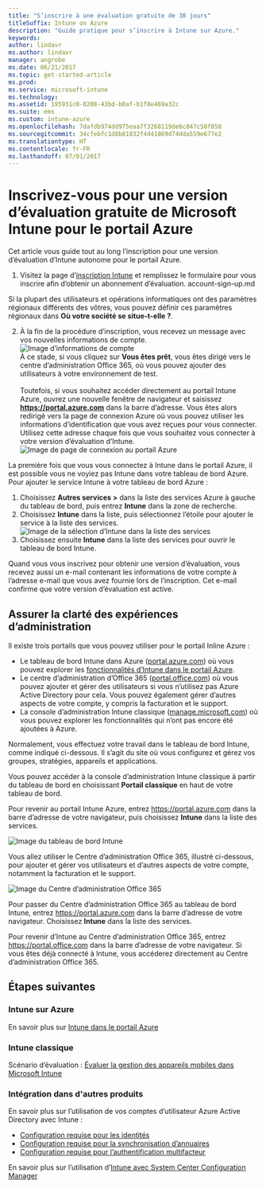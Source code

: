 ```yaml
---
title: "S’inscrire à une évaluation gratuite de 30 jours"
titleSuffix: Intune on Azure
description: "Guide pratique pour s’inscrire à Intune sur Azure."
keywords: 
author: lindavr
ms.author: lindavr
manager: angrobe
ms.date: 06/21/2017
ms.topic: get-started-article
ms.prod: 
ms.service: microsoft-intune
ms.technology: 
ms.assetid: 195931c0-8208-43bd-b0af-b1f8e469a32c
ms.suite: ems
ms.custom: intune-azure
ms.openlocfilehash: 7dafdb974dd975eaa7f3268119de6c047c50f858
ms.sourcegitcommit: 34cfebfc1d8b81032f4d41869d74dda559e677e2
ms.translationtype: HT
ms.contentlocale: fr-FR
ms.lasthandoff: 07/01/2017
---
```

# <a name="sign-up-for-a-microsoft-intune-free-trial-for-the-azure-portal"></a>Inscrivez-vous pour une version d’évaluation gratuite de Microsoft Intune pour le portail Azure


Cet article vous guide tout au long l’inscription pour une version d’évaluation d’Intune autonome pour le portail Azure.

1. Visitez la page d’[inscription Intune](https://portal.office.com/Signup/Signup.aspx?OfferId=40BE278A-DFD1-470a-9EF7-9F2596EA7FF9&dl=INTUNE_A&ali=1#0%20) et remplissez le formulaire pour vous inscrire afin d’obtenir un abonnement d’évaluation.
account-sign-up.md

  Si la plupart des utilisateurs et opérations informatiques ont des paramètres régionaux différents des vôtres, vous pouvez définir ces paramètres régionaux dans **Où votre société se situe-t-elle ?**.

2. À la fin de la procédure d’inscription, vous recevez un message avec vos nouvelles informations de compte. <br/> ![Image d’informations de compte](./media/2-end-of-sign-up-process.png) <br/>À ce stade, si vous cliquez sur **Vous êtes prêt**, vous êtes dirigé vers le centre d’administration Office 365, où vous pouvez ajouter des utilisateurs à votre environnement de test. <br/><br/>Toutefois, si vous souhaitez accéder directement au portail Intune Azure, ouvrez une nouvelle fenêtre de navigateur et saisissez **https://portal.azure.com** dans la barre d’adresse. Vous êtes alors redirigé vers la page de connexion Azure où vous pouvez utiliser les informations d’identification que vous avez reçues pour vous connecter. Utilisez cette adresse chaque fois que vous souhaitez vous connecter à votre version d’évaluation d’Intune. <br/> ![Image de page de connexion au portail Azure](./media/azure-portal-signin.png)

La première fois que vous vous connectez à Intune dans le portail Azure, il est possible vous ne voyiez pas Intune dans votre tableau de bord Azure. Pour ajouter le service Intune à votre tableau de bord Azure :
1. Choisissez **Autres services >** dans la liste des services Azure à gauche du tableau de bord, puis entrez **Intune** dans la zone de recherche.
2. Choisissez **Intune** dans la liste, puis sélectionnez l’étoile pour ajouter le service à la liste des services.<br/> ![Image de la sélection d’Intune dans la liste des services](./media/azure-add-intune1.png)
3. Choisissez ensuite **Intune** dans la liste des services pour ouvrir le tableau de bord Intune.

Quand vous vous inscrivez pour obtenir une version d’évaluation, vous recevez aussi un e-mail contenant les informations de votre compte à l’adresse e-mail que vous avez fournie lors de l’inscription. Cet e-mail confirme que votre version d’évaluation est active.



## <a name="keeping-the-admin-experiences-straight"></a>Assurer la clarté des expériences d’administration


Il existe trois portails que vous pouvez utiliser pour le portail Inline Azure :
- Le tableau de bord Intune dans Azure ([portal.azure.com](https://portal.azure.com)) où vous pouvez explorer les [fonctionnalités d’Intune dans le portail Azure](what-is-intune.md).
- Le centre d’administration d’Office 365 ([portal.office.com](https://portal.office.com)) où vous pouvez ajouter et gérer des utilisateurs si vous n’utilisez pas Azure Active Directory pour cela. Vous pouvez également gérer d’autres aspects de votre compte, y compris la facturation et le support.
- La console d’administration Intune classique ([manage.microsoft.com](https://manage.microsoft.com)) où vous pouvez explorer les fonctionnalités qui n’ont pas encore été ajoutées à Azure.

Normalement, vous effectuez votre travail dans le tableau de bord Intune, comme indiqué ci-dessous. Il s’agit du site où vous configurez et gérez vos groupes, stratégies, appareils et applications.

Vous pouvez accéder à la console d’administration Intune classique à partir du tableau de bord en choisissant **Portail classique** en haut de votre tableau de bord.

Pour revenir au portail Intune Azure, entrez https://portal.azure.com dans la barre d’adresse de votre navigateur, puis choisissez **Intune** dans la liste des services.

 ![Image du tableau de bord Intune](./media/intune-azure-dashboard.png)


Vous allez utiliser le Centre d’administration Office 365, illustré ci-dessous, pour ajouter et gérer vos utilisateurs et d’autres aspects de votre compte, notamment la facturation et le support.

![Image du Centre d’administration Office 365](./media/office-admin-center.png)

Pour passer du Centre d’administration Office 365 au tableau de bord Intune, entrez https://portal.azure.com dans la barre d’adresse de votre navigateur. Choisissez **Intune** dans la liste des services.

Pour revenir d’Intune au Centre d’administration Office 365, entrez https://portal.office.com dans la barre d’adresse de votre navigateur. Si vous êtes déjà connecté à Intune, vous accéderez directement au Centre d’administration Office 365.

## <a name="next-steps"></a>Étapes suivantes

### <a name="intune-on-azure"></a>Intune sur Azure
En savoir plus sur [Intune dans le portail Azure](what-is-intune.md)
### <a name="classic-intune"></a>Intune classique
Scénario d’évaluation : [Évaluer la gestion des appareils mobiles dans Microsoft Intune](https://docs.microsoft.com/intune-classic/understand-explore/mobile-device-management-trial-guide-microsoft-intune)

### <a name="integration-with-other-products"></a>Intégration dans d'autres produits
En savoir plus sur l’utilisation de vos comptes d’utilisateur Azure Active Directory avec Intune :
- [Configuration requise pour les identités](https://docs.microsoft.com/active-directory/active-directory-hybrid-identity-design-considerations-overview#design-considerations-overview)
- [Configuration requise pour la synchronisation d’annuaires](https://docs.microsoft.com/active-directory/active-directory-hybrid-identity-design-considerations-directory-sync-requirements)
- [Configuration requise pour l’authentification multifacteur](https://docs.microsoft.com/active-directory/active-directory-hybrid-identity-design-considerations-multifactor-auth-requirements)

En savoir plus sur l’utilisation d’[Intune avec System Center Configuration Manager](https://docs.microsoft.com/sccm/mdm/understand/hybrid-mobile-device-management)
